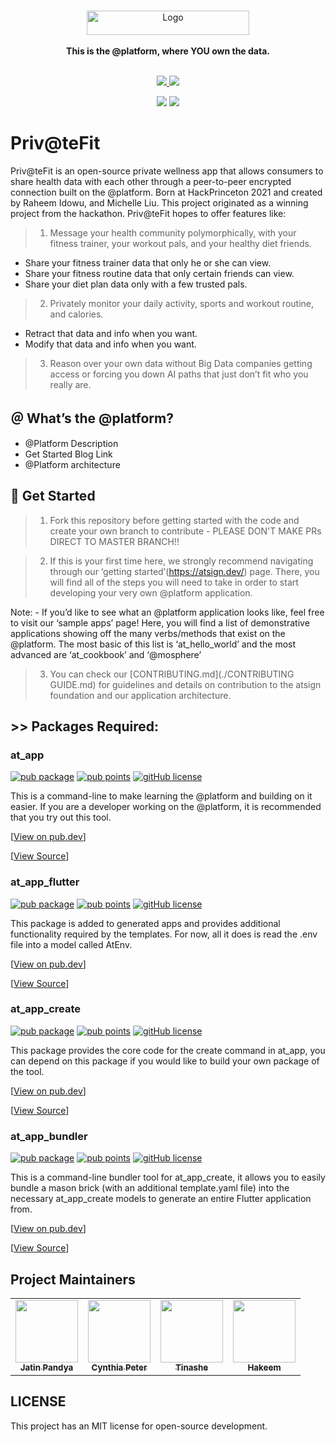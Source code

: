 <br />
<p align="center">
    <a href="atsign.com" target="_blank"><img width="260" height="39" src="https://atsign.dev/assets/img/@platform_logo_grey.svg?sanitize=true"
" alt="Logo"></a>
    <br />
    <br />
    <b>This is the @platform, where YOU own the data.</b>
    <br />
    <br />
</p>
<p align="center">
  <a href="https://discord.gg/TpGPHQcK3G">
   <img src="https://img.shields.io/discord/778383211214536722?label=Join%20Our%20Community&style=appveyor&logo=discord&color=orange">
   </a>
  <a href="https://twitter.com/intent/follow?screen_name=atsigncompany">
    <img src="https://img.shields.io/twitter/follow/atsigncompany?style=social" />
  </a>
</p>
<p align="center">
   <img src="https://img.shields.io/github/downloads/atsign-foundation/privatefit/total?style=social">
    <img src="https://img.shields.io/github/repo-size/atsign-foundation/privatefit" />
</p>


# Priv@teFit

Priv@teFit is an open-source private wellness app that allows consumers to share health data with each other through a peer-to-peer encrypted connection built on the @platform. Born at HackPrinceton 2021 and created by Raheem Idowu, and Michelle Liu. This project originated as a winning project from the hackathon.
Priv@teFit hopes to offer features like:

> 1. Message your health community polymorphically, with your fitness trainer, your workout pals, and your healthy diet friends.
- Share your fitness trainer data that only he or she can view.
- Share your fitness routine data that only certain friends can view.
- Share your diet plan data only with a few trusted pals.

> 2. Privately monitor your daily activity, sports and workout routine, and calories.
- Retract that data and info when you want.
- Modify that data and info when you want.

> 3. Reason over your own data without Big Data companies getting access or forcing you down AI paths that just don’t fit who you really are.

## ＠ What’s the @platform? 

- @Platform Description
- Get Started Blog Link
- @Platform architecture

## 🦦 Get Started

> 1. Fork this repository before getting started with the code and create your own branch to contribute - PLEASE DON'T MAKE PRs DIRECT TO MASTER BRANCH!!

> 2. If this is your first time here, we strongly recommend navigating through our ‘getting started’(https://atsign.dev/) page. There, you will find all of the steps you will need to take in order to start developing your very own @platform application.

Note: - If you’d like to see what an @platform application looks like, feel free to visit our ‘sample apps’ page! Here, you will find a list of demonstrative applications showing off the many verbs/methods that exist on the @platform. The most basic of this list is ‘at_hello_world’ and the most advanced are ‘at_cookbook’ and ‘@mosphere’

> 3. You can check our [CONTRIBUTING.md](./CONTRIBUTING GUIDE.md) for guidelines and details on contribution to the atsign foundation and our application architecture.

## >> Packages Required: 
     
### at_app

[![pub package](https://img.shields.io/pub/v/at_app)](https://pub.dev/packages/at_app)
[![pub points](https://badges.bar/at_app/pub%20points)](https://pub.dev/packages/at_app/score)
[![gitHub license](https://img.shields.io/badge/license-BSD3-blue.svg)](packages/at_app/LICENSE)

This is a command-line to make learning the @platform and building on it easier. If you are a developer working on the @platform, it is recommended that you try out this tool.

[[View on pub.dev](https://pub.dev/packages/at_app)]

[[View Source](/packages/at_app)]

### at_app_flutter

[![pub package](https://img.shields.io/pub/v/at_app_flutter)](https://pub.dev/packages/at_app_flutter)
[![pub points](https://badges.bar/at_app_flutter/pub%20points)](https://pub.dev/packages/at_app_flutter/score)
[![gitHub license](https://img.shields.io/badge/license-BSD3-blue.svg)](packages/at_app_flutter/LICENSE)

This package is added to generated apps and provides additional functionality required by the templates. For now, all it does is read the .env file into a model called AtEnv.

[[View on pub.dev](https://pub.dev/packages/at_app_flutter)]

[[View Source](/packages/at_app_flutter)]

### at_app_create

[![pub package](https://img.shields.io/pub/v/at_app_create)](https://pub.dev/packages/at_app_create)
[![pub points](https://badges.bar/at_app_create/pub%20points)](https://pub.dev/packages/at_app_create/score)
[![gitHub license](https://img.shields.io/badge/license-BSD3-blue.svg)](/packages/at_app_create/LICENSE)

This package provides the core code for the create command in at_app, you can depend on this package if you would like to build your own package of the tool.

[[View on pub.dev](https://pub.dev/packages/at_app_create)]

[[View Source](/packages/at_app_create)]

### at_app_bundler

[![pub package](https://img.shields.io/pub/v/at_app_bundler)](https://pub.dev/packages/at_app_bundler)
[![pub points](https://badges.bar/at_app_bundler/pub%20points)](https://pub.dev/packages/at_app_bundler/score)
[![gitHub license](https://img.shields.io/badge/license-BSD3-blue.svg)](/packages/at_app_bundler/LICENSE)


This is a command-line bundler tool for at_app_create, it allows you to easily bundle a mason brick (with an additional template.yaml file) into the necessary at_app_create models to generate an entire Flutter application from.

[[View on pub.dev](https://pub.dev/packages/at_app_bundler)]

[[View Source](/packages/at_app_bundler)]

## Project Maintainers 

<table>
  <tr>
    <td align="center"><a href="https://github.com/Jatinpandya26"><img src="https://avatars.githubusercontent.com/u/44518520?v=5" width="100px;" alt=""/><br /><sub><b>Jatin Pandya</b></sub></a></td>
    <td align="center"><a href="https://github.com/CynthiaPeter"><img src="https://avatars.githubusercontent.com/u/33583060?v=4" width="100px;" alt=""/><br /><sub><b>Cynthia Peter</b></sub></a></td>
    <td align="center"><a href="https://github.com/tinashe404r"><img src="https://avatars.githubusercontent.com/u/69275762?v=4" width="100px;" alt=""/><br /><sub><b>Tinashe</b></sub></a></td>
    <td align="center"><a href="https://github.com/hakeemawbreyr"><img src="https://avatars.githubusercontent.com/u/84093704?v=4" width="100px;" alt=""/><br /><sub><b>Hakeem</b></sub></a></td>
</tr>
</table>

## LICENSE
This project has an MIT license for open-source development.
